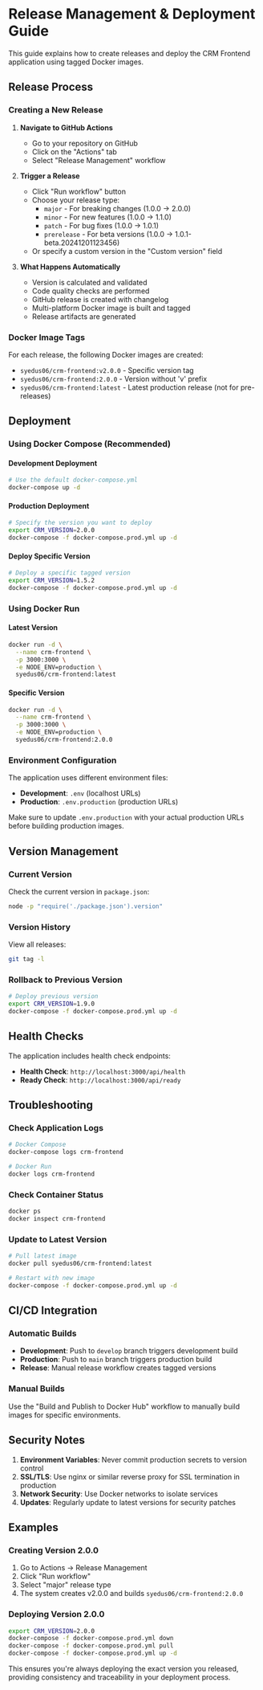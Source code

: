 # Release Management & Deployment Guide

This guide explains how to create releases and deploy the CRM Frontend
application using tagged Docker images.

## Release Process

### Creating a New Release

1. **Navigate to GitHub Actions**

   - Go to your repository on GitHub
   - Click on the "Actions" tab
   - Select "Release Management" workflow

2. **Trigger a Release**

   - Click "Run workflow" button
   - Choose your release type:
     - `major` - For breaking changes (1.0.0 → 2.0.0)
     - `minor` - For new features (1.0.0 → 1.1.0)
     - `patch` - For bug fixes (1.0.0 → 1.0.1)
     - `prerelease` - For beta versions (1.0.0 → 1.0.1-beta.20241201123456)
   - Or specify a custom version in the "Custom version" field

3. **What Happens Automatically**
   - Version is calculated and validated
   - Code quality checks are performed
   - GitHub release is created with changelog
   - Multi-platform Docker image is built and tagged
   - Release artifacts are generated

### Docker Image Tags

For each release, the following Docker images are created:

- `syedus06/crm-frontend:v2.0.0` - Specific version tag
- `syedus06/crm-frontend:2.0.0` - Version without 'v' prefix
- `syedus06/crm-frontend:latest` - Latest production release (not for
  pre-releases)

## Deployment

### Using Docker Compose (Recommended)

#### Development Deployment

```bash
# Use the default docker-compose.yml
docker-compose up -d
```

#### Production Deployment

```bash
# Specify the version you want to deploy
export CRM_VERSION=2.0.0
docker-compose -f docker-compose.prod.yml up -d
```

#### Deploy Specific Version

```bash
# Deploy a specific tagged version
export CRM_VERSION=1.5.2
docker-compose -f docker-compose.prod.yml up -d
```

### Using Docker Run

#### Latest Version

```bash
docker run -d \
  --name crm-frontend \
  -p 3000:3000 \
  -e NODE_ENV=production \
  syedus06/crm-frontend:latest
```

#### Specific Version

```bash
docker run -d \
  --name crm-frontend \
  -p 3000:3000 \
  -e NODE_ENV=production \
  syedus06/crm-frontend:2.0.0
```

### Environment Configuration

The application uses different environment files:

- **Development**: `.env` (localhost URLs)
- **Production**: `.env.production` (production URLs)

Make sure to update `.env.production` with your actual production URLs before
building production images.

## Version Management

### Current Version

Check the current version in `package.json`:

```bash
node -p "require('./package.json').version"
```

### Version History

View all releases:

```bash
git tag -l
```

### Rollback to Previous Version

```bash
# Deploy previous version
export CRM_VERSION=1.9.0
docker-compose -f docker-compose.prod.yml up -d
```

## Health Checks

The application includes health check endpoints:

- **Health Check**: `http://localhost:3000/api/health`
- **Ready Check**: `http://localhost:3000/api/ready`

## Troubleshooting

### Check Application Logs

```bash
# Docker Compose
docker-compose logs crm-frontend

# Docker Run
docker logs crm-frontend
```

### Check Container Status

```bash
docker ps
docker inspect crm-frontend
```

### Update to Latest Version

```bash
# Pull latest image
docker pull syedus06/crm-frontend:latest

# Restart with new image
docker-compose -f docker-compose.prod.yml up -d
```

## CI/CD Integration

### Automatic Builds

- **Development**: Push to `develop` branch triggers development build
- **Production**: Push to `main` branch triggers production build
- **Release**: Manual release workflow creates tagged versions

### Manual Builds

Use the "Build and Publish to Docker Hub" workflow to manually build images for
specific environments.

## Security Notes

1. **Environment Variables**: Never commit production secrets to version control
2. **SSL/TLS**: Use nginx or similar reverse proxy for SSL termination in
   production
3. **Network Security**: Use Docker networks to isolate services
4. **Updates**: Regularly update to latest versions for security patches

## Examples

### Creating Version 2.0.0

1. Go to Actions → Release Management
2. Click "Run workflow"
3. Select "major" release type
4. The system creates v2.0.0 and builds `syedus06/crm-frontend:2.0.0`

### Deploying Version 2.0.0

```bash
export CRM_VERSION=2.0.0
docker-compose -f docker-compose.prod.yml down
docker-compose -f docker-compose.prod.yml pull
docker-compose -f docker-compose.prod.yml up -d
```

This ensures you're always deploying the exact version you released, providing
consistency and traceability in your deployment process.
